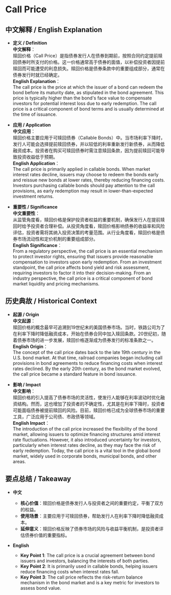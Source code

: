 # Call Price

## 中文解释 / English Explanation

* **定义 / Definition**  
  **中文解释**：  
  赎回价格（Call Price）是指债券发行人在债券到期前，按照合同约定提前赎回债券时所支付的价格。这一价格通常高于债券的面值，以补偿投资者因提前赎回而可能遭受的利息损失。赎回价格是债券条款中的重要组成部分，通常在债券发行时就已经确定。  
  **English Explanation**：  
  The call price is the price at which the issuer of a bond can redeem the bond before its maturity date, as stipulated in the bond agreement. This price is typically higher than the bond's face value to compensate investors for potential interest loss due to early redemption. The call price is a critical component of bond terms and is usually determined at the time of issuance.

* **应用 / Application**  
  **中文应用**：  
  赎回价格主要应用于可赎回债券（Callable Bonds）中。当市场利率下降时，发行人可能会选择提前赎回债券，并以较低的利率重新发行新债券，从而降低融资成本。投资者在购买可赎回债券时需注意赎回条款，因为提前赎回可能导致投资收益低于预期。  
  **English Application**：  
  The call price is primarily applied in callable bonds. When market interest rates decline, issuers may choose to redeem the bonds early and reissue new bonds at lower rates, thereby reducing financing costs. Investors purchasing callable bonds should pay attention to the call provisions, as early redemption may result in lower-than-expected investment returns.

* **重要性 / Significance**  
  **中文重要性**：  
  从监管角度看，赎回价格是保护投资者权益的重要机制，确保发行人在提前赎回时给予投资者合理补偿。从投资角度看，赎回价格影响债券的收益率和风险评估，投资者需将其纳入投资决策的考量范围。从行业角度看，赎回价格是债券市场流动性和定价机制的重要组成部分。  
  **English Significance**：  
  From a regulatory perspective, the call price is an essential mechanism to protect investor rights, ensuring that issuers provide reasonable compensation to investors upon early redemption. From an investment standpoint, the call price affects bond yield and risk assessment, requiring investors to factor it into their decision-making. From an industry perspective, the call price is a critical component of bond market liquidity and pricing mechanisms.

## 历史典故 / Historical Context

* **起源 / Origin**  
  **中文起源**：  
  赎回价格的概念最早可追溯到19世纪末的美国债券市场。当时，铁路公司为了在利率下降时降低融资成本，开始在债券合同中加入赎回条款。20世纪初，随着债券市场的进一步发展，赎回价格逐渐成为债券发行的标准条款之一。  
  **English Origin**：  
  The concept of the call price dates back to the late 19th century in the U.S. bond market. At that time, railroad companies began including call provisions in bond agreements to reduce financing costs when interest rates declined. By the early 20th century, as the bond market evolved, the call price became a standard feature in bond issuance.

* **影响 / Impact**  
  **中文影响**：  
  赎回价格的引入提高了债券市场的灵活性，使发行人能够在利率波动时优化融资结构。然而，这也增加了投资者的不确定性，尤其是在利率下降时，投资者可能面临债券被提前赎回的风险。目前，赎回价格已成为全球债券市场的重要工具，广泛应用于公司债、市政债等领域。  
  **English Impact**：  
  The introduction of the call price increased the flexibility of the bond market, allowing issuers to optimize financing structures amid interest rate fluctuations. However, it also introduced uncertainty for investors, particularly when interest rates decline, as they may face the risk of early redemption. Today, the call price is a vital tool in the global bond market, widely used in corporate bonds, municipal bonds, and other areas.

## 要点总结 / Takeaway

* **中文**  
  - **核心价值**：赎回价格是债券发行人与投资者之间的重要约定，平衡了双方的权益。  
  - **使用场景**：主要应用于可赎回债券，帮助发行人在利率下降时降低融资成本。  
  - **延伸意义**：赎回价格反映了债券市场的风险与收益平衡机制，是投资者评估债券价值的重要指标。  

* **English**  
  - **Key Point 1**: The call price is a crucial agreement between bond issuers and investors, balancing the interests of both parties.  
  - **Key Point 2**: It is primarily used in callable bonds, helping issuers reduce financing costs when interest rates fall.  
  - **Key Point 3**: The call price reflects the risk-return balance mechanism in the bond market and is a key metric for investors to assess bond value.